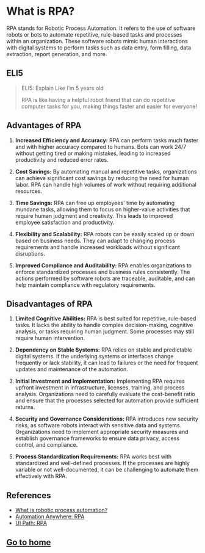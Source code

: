 # What is RPA? 
RPA stands for Robotic Process Automation. It refers to the use of software robots or bots to automate repetitive, rule-based tasks and processes within an organization. These software robots mimic human interactions with digital systems to perform tasks such as data entry, form filling, data extraction, report generation, and more.

## ELI5
> ELI5: Explain Like I’m 5 years old
> 
> RPA is like having a helpful robot friend that can do repetitive computer tasks for you, making things faster and easier for everyone!

## Advantages of RPA
1. **Increased Efficiency and Accuracy:** RPA can perform tasks much faster and with higher accuracy compared to humans. Bots can work 24/7 without getting tired or making mistakes, leading to increased productivity and reduced error rates.
    
2. **Cost Savings:** By automating manual and repetitive tasks, organizations can achieve significant cost savings by reducing the need for human labor. RPA can handle high volumes of work without requiring additional resources.
    
3. **Time Savings:** RPA can free up employees' time by automating mundane tasks, allowing them to focus on higher-value activities that require human judgment and creativity. This leads to improved employee satisfaction and productivity.
    
4. **Flexibility and Scalability:** RPA robots can be easily scaled up or down based on business needs. They can adapt to changing process requirements and handle increased workloads without significant disruptions.
    
5. **Improved Compliance and Auditability:** RPA enables organizations to enforce standardized processes and business rules consistently. The actions performed by software robots are traceable, auditable, and can help maintain compliance with regulatory requirements.
    
## Disadvantages of RPA
1. **Limited Cognitive Abilities:** RPA is best suited for repetitive, rule-based tasks. It lacks the ability to handle complex decision-making, cognitive analysis, or tasks requiring human judgment. Some processes may still require human intervention.
    
2. **Dependency on Stable Systems:** RPA relies on stable and predictable digital systems. If the underlying systems or interfaces change frequently or lack stability, it can lead to failures or the need for frequent updates and maintenance of the automation.
    
3. **Initial Investment and Implementation:** Implementing RPA requires upfront investment in infrastructure, licenses, training, and process analysis. Organizations need to carefully evaluate the cost-benefit ratio and ensure that the processes selected for automation provide sufficient returns.
    
4. **Security and Governance Considerations:** RPA introduces new security risks, as software robots interact with sensitive data and systems. Organizations need to implement appropriate security measures and establish governance frameworks to ensure data privacy, access control, and compliance.
    
5. **Process Standardization Requirements:** RPA works best with standardized and well-defined processes. If the processes are highly variable or not well-documented, it can be challenging to automate them effectively with RPA.

## References
- [What is robotic process automation?](https://www.ibm.com/topics/rpa)
- [Automation Anywhere: RPA](https://www.automationanywhere.com/rpa/robotic-process-automation)
- [UI Path: RPA](https://www.uipath.com/rpa/robotic-process-automation)

## [Go to home](../README.md)
